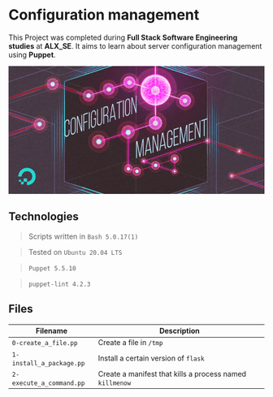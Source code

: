 # Configuration management
This Project was completed during **Full Stack Software Engineering studies** at **ALX_SE**. It aims to learn about server configuration management using **Puppet**.

![](./image/images.png)


## Technologies
> Scripts written in `Bash 5.0.17(1)`

> Tested on `Ubuntu 20.04 LTS`

> `Puppet 5.5.10`

> `puppet-lint 4.2.3`

## Files

| Filename | Description |
| -------- | ----------- |
| `0-create_a_file.pp` | Create a file in `/tmp` |
| `1-install_a_package.pp` | Install a certain version of `flask` |
| `2-execute_a_command.pp` | Create a manifest that kills a process named `killmenow` |
